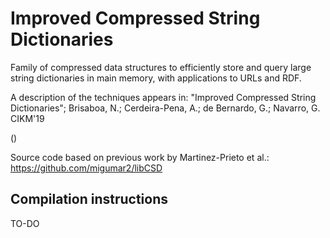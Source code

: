 # Improved Compressed String Dictionaries


Family of compressed data structures to efficiently store and query large string dictionaries in main
memory, with applications to URLs and RDF.


A description of the techniques appears in: "Improved Compressed String Dictionaries"; Brisaboa, N.; Cerdeira-Pena, A.; de Bernardo, G.; Navarro, G.
CIKM'19

()


Source code based on previous work by Martinez-Prieto et al.: https://github.com/migumar2/libCSD

## Compilation instructions

TO-DO


